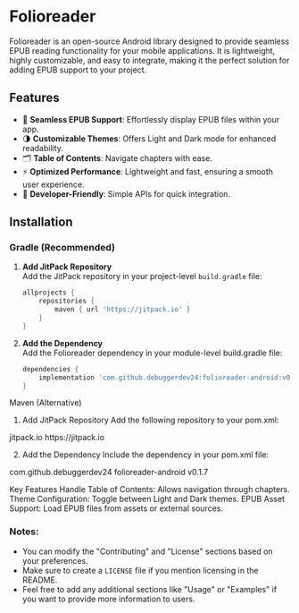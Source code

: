 # Folioreader

Folioreader is an open-source Android library designed to provide seamless EPUB reading functionality for your mobile applications. It is lightweight, highly customizable, and easy to integrate, making it the perfect solution for adding EPUB support to your project.

## Features

- 📖 **Seamless EPUB Support**: Effortlessly display EPUB files within your app.
- 🌗 **Customizable Themes**: Offers Light and Dark mode for enhanced readability.
- 🗂️ **Table of Contents**: Navigate chapters with ease.
- ⚡ **Optimized Performance**: Lightweight and fast, ensuring a smooth user experience.
- 🔧 **Developer-Friendly**: Simple APIs for quick integration.

## Installation

### Gradle (Recommended)

1. **Add JitPack Repository**  
   Add the JitPack repository in your project-level `build.gradle` file:

   ```gradle
   allprojects {
       repositories {
           maven { url 'https://jitpack.io' }
       }
   }

2. **Add the Dependency**  
Add the Folioreader dependency in your module-level build.gradle file:
   ```gradle
   dependencies {
       implementation 'com.github.debuggerdev24:folioreader-android:v0.1.7'
   }

Maven (Alternative)
1. Add JitPack Repository
Add the following repository to your pom.xml:
<repositories>
    <repository>
        <id>jitpack.io</id>
        <url>https://jitpack.io</url>
    </repository>
</repositories>

2. Add the Dependency
Include the dependency in your pom.xml file:
<dependency>
    <groupId>com.github.debuggerdev24</groupId>
    <artifactId>folioreader-android</artifactId>
    <version>v0.1.7</version>
</dependency>

Key Features
Handle Table of Contents: Allows navigation through chapters.
Theme Configuration: Toggle between Light and Dark themes.
EPUB Asset Support: Load EPUB files from assets or external sources.



### Notes:
- You can modify the "Contributing" and "License" sections based on your preferences.
- Make sure to create a `LICENSE` file if you mention licensing in the README.
- Feel free to add any additional sections like "Usage" or "Examples" if you want to provide more information to users.
